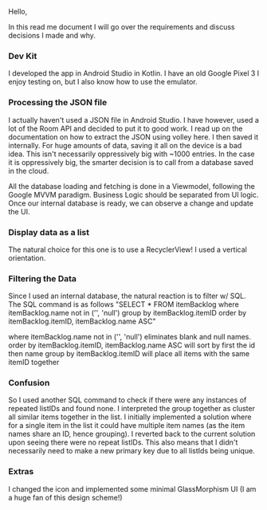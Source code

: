 Hello,

In this read me document I will go over the requirements and discuss decisions I made and why.

### Dev Kit
I developed the app in Android Studio in Kotlin. I have an old Google Pixel 3 I enjoy testing on, but I also know how to use the emulator.

### Processing the JSON file

I actually haven't used a JSON file in Android Studio. I have however, used a lot of the Room API and decided to put it to good work. I read up on the documentation on how to extract the JSON using volley here. I then saved it internally. For huge amounts of data, saving it all on the device is a bad idea. This isn't necessarily oppressively big with ~1000 entries. In the case it is oppressively big, the smarter decision is to call from a database saved in the cloud.

All the database loading and fetching is done in a Viewmodel, following the Google MVVM paradigm. Business Logic should be separated from UI logic. Once our internal database is ready, we can observe a change and update the UI.

### Display data as a list
 
The natural choice for this one is to use a RecyclerView! I used a vertical orientation.

### Filtering the Data

Since I used an internal database, the natural reaction is to filter w/ SQL. The SQL command is as follows "SELECT * FROM itemBacklog where itemBacklog.name not in ('', 'null') group by itemBacklog.itemID order by itemBacklog.itemID, itemBacklog.name ASC"

where itemBacklog.name not in ('', 'null')  eliminates blank and null names.
order by itemBacklog.itemID, itemBacklog.name ASC will sort by first the id then name
group by itemBacklog.itemID will place all items with the same itemID together

### Confusion
So I used another SQL command to check if there were any instances of repeated listIDs and found none. I interpreted the group together as cluster all similar items together in the list. I initially implemented a solution where for a single item in the list it could have multiple item names (as the item names share an ID, hence grouping). I reverted back to the current solution upon seeing there were no repeat listIDs. This also means that I didn't necessarily need to make a new primary key due to all listIds being unique. 

### Extras
I changed the icon and implemented some minimal GlassMorphism UI (I am a huge fan of this design scheme!) 
